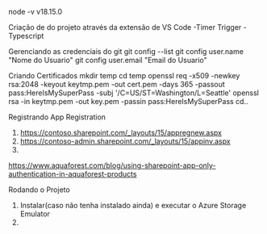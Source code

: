 
node -v
v18.15.0

Criação de do projeto através da extensão de VS Code
-Timer Trigger
-Typescript


Gerenciando as credenciais do git
git config --list 
git config user.name "Nome do Usuario"
git config user.email "Email do Usuario"


Criando Certificados
mkdir temp
cd temp
openssl req -x509 -newkey rsa:2048 -keyout keytmp.pem -out cert.pem -days 365 -passout pass:HereIsMySuperPass -subj '/C=US/ST=Washington/L=Seattle'
openssl rsa -in keytmp.pem -out key.pem -passin pass:HereIsMySuperPass
cd..

Registrando App Registration
1. https://contoso.sharepoint.com/_layouts/15/appregnew.aspx
2. https://contoso-admin.sharepoint.com/_layouts/15/appinv.aspx
3. <AppPermissionRequests AllowAppOnlyPolicy="true">
      <AppPermissionRequest Scope="http://sharepoint/content/sitecollection" Right="FullControl" />
   </AppPermissionRequests>
https://www.aquaforest.com/blog/using-sharepoint-app-only-authentication-in-aquaforest-products


Rodando o Projeto
1. Instalar(caso não tenha instalado ainda) e executar o Azure Storage Emulator
2. 